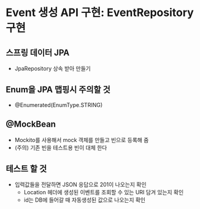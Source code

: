 # Event 생성 API 구현: EventRepository 구현
## 스프링 데이터 JPA
- JpaRepository 상속 받아 만들기

## Enum을 JPA 맵핑시 주의할 것
- @Enumerated(EnumType.STRING)

## @MockBean
- Mockito를 사용해서 mock 객체를 만들고 빈으로 등록해 줌
- (주의) 기존 빈을 테스트용 빈이 대체 한다
## 테스트 할 것
- 입력값들을 전달하면 JSON 응답으로 201이 나오는지 확인
  - Location 헤더에 생성된 이벤트를 조회할 수 있는 URI 담겨 있는지 확인
  - id는 DB에 들어갈 때 자동생성된 값으로 나오는지 확인